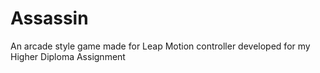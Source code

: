 # Assassin
An arcade style game made for Leap Motion controller developed for my Higher Diploma Assignment
